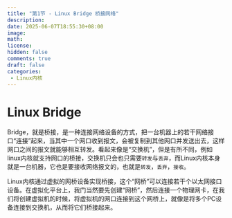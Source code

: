 ```yaml
---
title: "第1节 - Linux Bridge 桥接网络"
description: 
date: 2025-06-07T18:55:30+08:00
image: 
math: 
license: 
hidden: false
comments: true
draft: false
categories:
 - Linux内核
---
```


# Linux Bridge
Bridge，就是桥接，是一种连接网络设备的方式，把一台机器上的若干网络接口“连接”起来，当其中一个网口收到报文，会被复制到其他网口并发送出去，这样网口之间的报文就能够相互转发。看起来像是“交换机”，但是有所不同，例如linux内核就支持网口的桥接，交换机只会也只需要`转发`与`丢弃`，而Linux内核本身就是一台机器，它也是要接收网络报文的，也就是`转发`，`丢弃`，`接收`。

Linux内核通过虚拟的网桥设备实现桥接，这个“网桥”可以连接若干个以太网接口设备。在虚拟化平台上，我门当然要先创建“网桥”，然后连接一个物理网卡，在我们将创建虚拟机的时候，将虚拟机的网口连接到这个网桥上，就像是将多个PC设备连接到交换机，从而将它们桥接起来。    

